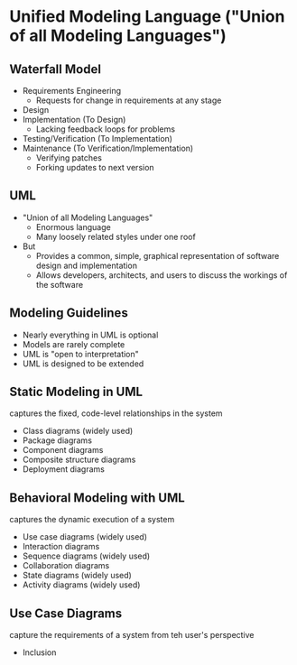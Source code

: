 # Unified Modeling Language ("Union of all Modeling Languages")
## Waterfall Model
- Requirements Engineering
  - Requests for change in requirements at any stage
- Design
- Implementation (To Design)
  - Lacking feedback loops for problems
- Testing/Verification (To Implementation)
- Maintenance (To Verification/Implementation)
  - Verifying patches
  - Forking updates to next version
## UML
- "Union of all Modeling Languages"
  - Enormous language
  - Many loosely related styles under one roof
- But
  - Provides a common, simple, graphical representation of software design and implementation
  - Allows developers, architects, and users to discuss the workings of the software
## Modeling Guidelines
- Nearly everything in UML is optional
- Models are rarely complete
- UML is "open to interpretation"
- UML is designed to be extended
## Static Modeling in UML
captures the fixed, code-level relationships in the system
- Class diagrams (widely used)
- Package diagrams
- Component diagrams
- Composite structure diagrams
- Deployment diagrams
## Behavioral Modeling with UML
captures the dynamic execution of a system
- Use case diagrams (widely used)
- Interaction diagrams
- Sequence diagrams (widely used)
- Collaboration diagrams
- State diagrams (widely used)
- Activity diagrams (widely used)
## Use Case Diagrams
capture the requirements of a system from teh user's perspective
- Inclusion
